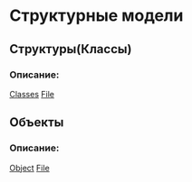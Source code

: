 # Структурные модели

## Структуры(Классы)
### Описание:

[Classes](./imgs/class.png) 
[File](./diagrams_raw/class.plantuml) 

## Объекты
### Описание:

[Object](./imgs/activity_4.png) 
[File](./diagrams_raw/activity_4.plantuml) 
